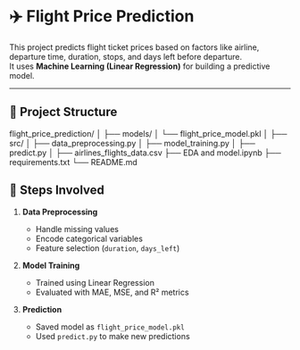 # ✈️ Flight Price Prediction

This project predicts flight ticket prices based on factors like airline, departure time, duration, stops, and days left before departure.  
It uses **Machine Learning (Linear Regression)** for building a predictive model.

---

## 📂 Project Structure

flight_price_prediction/
│
├── models/
│ └── flight_price_model.pkl
│
├── src/
│ ├── data_preprocessing.py
│ ├── model_training.py
│ ├── predict.py
│
├── airlines_flights_data.csv
├── EDA and model.ipynb
├── requirements.txt
└── README.md

## 🧩 Steps Involved  
1. **Data Preprocessing**  
   - Handle missing values  
   - Encode categorical variables  
   - Feature selection (`duration`, `days_left`)  

2. **Model Training**  
   - Trained using Linear Regression  
   - Evaluated with MAE, MSE, and R² metrics  

3. **Prediction**  
   - Saved model as `flight_price_model.pkl`  
   - Used `predict.py` to make new predictions  
